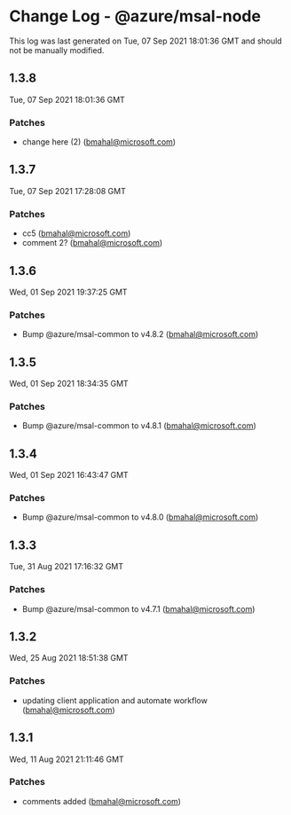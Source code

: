 # Change Log - @azure/msal-node

This log was last generated on Tue, 07 Sep 2021 18:01:36 GMT and should not be manually modified.

<!-- Start content -->

## 1.3.8

Tue, 07 Sep 2021 18:01:36 GMT

### Patches

- change here (2) (bmahal@microsoft.com)

## 1.3.7

Tue, 07 Sep 2021 17:28:08 GMT

### Patches

- cc5 (bmahal@microsoft.com)
- comment 2? (bmahal@microsoft.com)

## 1.3.6

Wed, 01 Sep 2021 19:37:25 GMT

### Patches

- Bump @azure/msal-common to v4.8.2 (bmahal@microsoft.com)

## 1.3.5

Wed, 01 Sep 2021 18:34:35 GMT

### Patches

- Bump @azure/msal-common to v4.8.1 (bmahal@microsoft.com)

## 1.3.4

Wed, 01 Sep 2021 16:43:47 GMT

### Patches

- Bump @azure/msal-common to v4.8.0 (bmahal@microsoft.com)

## 1.3.3

Tue, 31 Aug 2021 17:16:32 GMT

### Patches

- Bump @azure/msal-common to v4.7.1 (bmahal@microsoft.com)

## 1.3.2

Wed, 25 Aug 2021 18:51:38 GMT

### Patches

- updating client application and automate workflow (bmahal@microsoft.com)

## 1.3.1

Wed, 11 Aug 2021 21:11:46 GMT

### Patches

- comments added (bmahal@microsoft.com)
